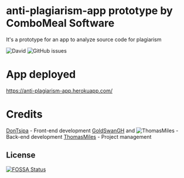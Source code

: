 # anti-plagiarism-app prototype by ComboMeal Software

It's a prototype for an app to analyze source code for plagiarism

![David](https://img.shields.io/david/ComboMeal-Software/anti-plagiarism-app)
![GitHub issues](https://img.shields.io/github/issues-raw/ComboMeal-Software/anti-plagiarism-app)

# App deployed
https://anti-plagiarism-app.herokuapp.com/

# Credits
[DonTsipa](https://github.com/DonTsipa) - Front-end development
[GoldSwanGH](https://github.com/GoldSwanGH) and ![ThomasMiles](https://github.com/RealThomasMiles) - Back-end development
[ThomasMiles](https://github.com/RealThomasMiles) - Project management

## License
[![FOSSA Status](https://app.fossa.com/api/projects/git%2Bgithub.com%2FComboMeal-Software%2Fanti-plagiarism-app.svg?type=large)](https://app.fossa.com/projects/git%2Bgithub.com%2FComboMeal-Software%2Fanti-plagiarism-app?ref=badge_large)
